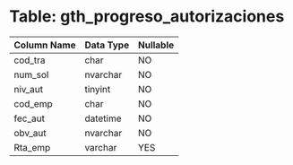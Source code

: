 # Table: gth_progreso_autorizaciones

| Column Name | Data Type | Nullable |
|-------------|-----------|----------|
| cod_tra | char | NO |
| num_sol | nvarchar | NO |
| niv_aut | tinyint | NO |
| cod_emp | char | NO |
| fec_aut | datetime | NO |
| obv_aut | nvarchar | NO |
| Rta_emp | varchar | YES |

